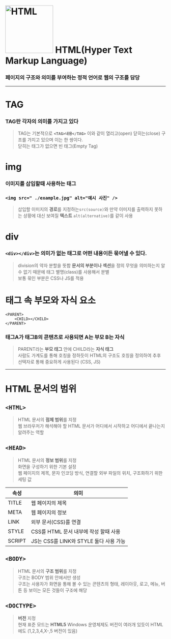 # <img width="150" height="150" alt="HTML" src="https://user-images.githubusercontent.com/77039437/103877315-39758480-5118-11eb-9e55-047e06458314.png">   HTML(Hyper Text Markup Language) 
### 페이지의 구조와 의미를 부여하는 정적 언어로 웹의 구조를 담당
---

# TAG  

### TAG란 각자의 의미를 가지고 있다  
>TAG는 기본적으로 **`<TAG>내용</TAG>`** 이와 같이 열리고(open) 닫히는(close) 구조를 가지고 있으며 이는 한 쌍이다.   
닫히는 태그가 없으면 빈 태그(Empty Tag)  

# img
### 이미지를 삽입할때 사용하는 태그

### `<img src=" ./example.jpg" alt="예시 사진" />`
>삽입할 이미지의 **경로**를 지정하는`src(source)`와 만약 이미지를 출력하지 못하는 상황에 대신 보여질 **텍스트** `alt(alternative)`를 같이 사용

# div
### `<div></div>`는 의미가 없는 태그로 어떤 내용이든 묶어낼 수 있다.
>division의 약자 분할을 뜻함 **문서의 부분이나 섹션**을 정의
무엇을 의미하는지 알 수 없기 때문에 태그 별명(class)를 사용해서 분별  
보통 묶인 부분은 CSS나 JS를 적용  

# 태그 속 부모와 자식 요소
    <PARENT>
        <CHILD></CHILD>
    </PARENT>
### 태그A가 태그B의 콘텐츠로 사용되면 A는 부모 B는 자식
>PARENT라는 **부모 태그** 안에 CHILD라는 **자식 태그**  
사람도 가계도를 통해 호칭을 정하듯이 HTML의 구조도 호칭을 정의하여 추후 선택자로 통해 중요하게 사용된다 (CSS, JS)

---
# HTML 문서의 범위
## `<HTML>`
 >HTML 문서의 **점체 범위**를 지정   
 웹 브라우저가 해석해야 할 HTML 문서가 어디에서 시작하고 어디에서 끝나는지 알려주는 역할

 ## `<HEAD>`
 >HTML 문서의 **정보 범위**를 지정    
>화면을 구성하기 위한 기본 설정  
>웹 페이지의 제목, 문자 인코딩 방식, 연결할 외부 파일의 위치, 구조화하기 위한 세팅 값         

속성 | 의미
------------ | ------------- 
TITLE | 웹 페이지의 제목
META |  웹 페이지의 정보
LINK | 외부 문서(CSS)를 연결 
STYLE | CSS를 HTML 문서 내부에 작성 할때 사용
SCRIPT | JS는 CSS를 LINK와 STYLE 둘다 사용 가능
## `<BODY>`
>HTML 문서의 **구조 범위**를 지정   
구조는 BODY 범위 안에서만 생성     
구조는 사용자가 화면을 통해 볼 수 있는 콘텐츠의 형태, 레이아웃, 로고, 메뉴, 버튼 등 보이는 모든 것들이 구조에 해당    

## `<DOCTYPE>`
>**버전** 지정  
현재 표준 모드는 **HTML5**
Windows 운영체제도 버전이 여러개 있듯이 HTML에도 (1,2,3,4,X-,5 버전이 있음)  

